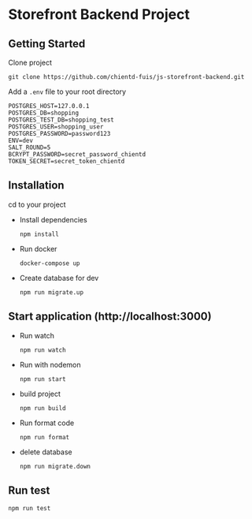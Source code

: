 # Storefront Backend Project

## Getting Started
Clone project
```
git clone https://github.com/chientd-fuis/js-storefront-backend.git
```

Add a `.env` file to your root directory
```
POSTGRES_HOST=127.0.0.1
POSTGRES_DB=shopping
POSTGRES_TEST_DB=shopping_test
POSTGRES_USER=shopping_user
POSTGRES_PASSWORD=password123
ENV=dev
SALT_ROUND=5
BCRYPT_PASSWORD=secret_password_chientd
TOKEN_SECRET=secret_token_chientd
```
## Installation

cd to your project

- Install dependencies
    ```
    npm install
    ```
- Run docker
    ```
    docker-compose up
    ```
- Create database for dev
    ```
    npm run migrate.up
    ```
## Start application (http://localhost:3000)
- Run watch
    ```
    npm run watch
    ```
- Run with nodemon
    ```
    npm run start
    ```
- build project
    ```
    npm run build
    ```
- Run format code
    ```
    npm run format
    ```
- delete database
    ```
    npm run migrate.down
    ```
## Run test
```
npm run test
```